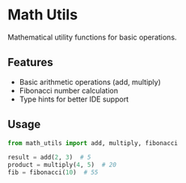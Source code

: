 # Math Utils

Mathematical utility functions for basic operations.

## Features

- Basic arithmetic operations (add, multiply)
- Fibonacci number calculation
- Type hints for better IDE support

## Usage

```python
from math_utils import add, multiply, fibonacci

result = add(2, 3)  # 5
product = multiply(4, 5)  # 20
fib = fibonacci(10)  # 55
```
